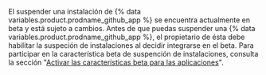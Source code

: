 El suspender una instalación de {% data variables.product.prodname_github_app %} se encuentra actualmente en beta y está sujeto a cambios. Antes de que puedas suspender una {% data variables.product.prodname_github_app %}, el propietario de ésta debe habilitar la suspeción de instalaciones al decidir integrarse en el beta. Para participar en la característica beta de suspención de instalaciones, consulta la sección "[Activar las características beta para las aplicaciones](/developers/apps/activating-beta-features-for-apps)".
